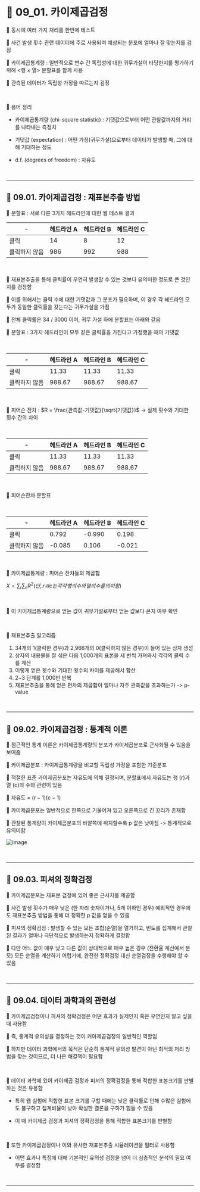 # 🎰 09_01. 카이제곱검정  

🎲 동시에 여러 가지 처리를 한번에 테스트  


🎲 사건 발생 횟수 관련 데이터에 주로 사용되며 예상되는 분포에 얼마나 잘 맞는지를 검정  

🎲 카이제곱통계량 : 일반적으로 변수 간 독립성에 대한 귀무가설이 타당한지를 평가하기 위해 <행 × 열> 분할표를 함께 사용  

🎲 관측된 데이터가 독립성 가정을 따르는지 검정  
 

<br>  

🎲 용어 정리  

- 카이제곱통계량 (chi-square statistic) : 기댓값으로부터 어떤 관찰값까지의 거리를 나타내는 측정치  
  
- 기댓값 (expectation) : 어떤 가정(귀무가설)으로부터 데이터가 발생할 때, 그에 대해 기대하는 정도  
   
- d.f. (degrees of freedom) : 자유도  
   
<br>  

***  

## 🎰 09.01. 카이제곱검정 : 재표본추출 방법  

🎲 분할표 : 서로 다른 3가지 헤드라인에 대한 웹 테스트 결과  

|-|헤드라인 A|헤드라인 B|헤드라인 C|  
|-|-|-|-|  
|클릭|14|8|12|  
|클릭하지 않음|986|992|988|  

<br>  

🎲 재표본추출을 통해 클릭률이 우연히 발생할 수 있는 것보다 유의미한 정도로 큰 것인지를 검정함  

🎲 이를 위해서는 클릭 수에 대한 기댓값과 그 분포가 필요하며, 이 경우 각 헤드라인 모두가 동일한 클릭률을 갖는다는 귀무가설을 가짐  

🎲 전체 클릭률은 34 / 3000 이며, 귀무 가설 하에 분할표는 아래와 같음  

🎲 분할표 : 3가지 헤드라인이 모두 같은 클릭률을 가진다고 가정했을 때의 기댓값  

<br>  


|-|헤드라인 A|헤드라인 B|헤드라인 C|  
|-|-|-|-|  
|클릭|11.33|11.33|11.33|  
|클릭하지 않음|988.67|988.67|988.67|  

<br>  

🎲 피어슨 잔차 : $R = \frac{관측값-기댓값}{\sqrt{기댓값}}$ -> 실제 횟수와 기대한 횟수 간의 차이  

<br>  


|-|헤드라인 A|헤드라인 B|헤드라인 C|  
|-|-|-|-|  
|클릭|11.33|11.33|11.33|  
|클릭하지 않음|988.67|988.67|988.67|  

<br>  

🎲 피어슨잔차 분할표  

<br>  


|-|헤드라인 A|헤드라인 B|헤드라인 C|  
|-|-|-|-|  
|클릭|0.792|-0.990|0.198|  
|클릭하지 않음|-0.085|0.106|-0.021|  

<br>  

🎲 카이제곱통계량 : 피어슨 잔차들의 제곱합  

$X = \sum_{r}\sum_{c}R^2  (단, r과 c는 각각 행의 수와 열의 수를 의미함)$  

<br>  

🎲 이 카이제곱통계량으로 얻는 값이 귀무가설로부터 얻는 값보다 큰지 여부 확인  

<br>  

🎲 재표본추출 알고리즘  

1. 34개의 1(클릭한 경우)과 2,966개의 0(클릭하지 않은 경우)이 들어 있는 상자 생성  
2. 상자의 내용물을 잘 섞은 다음 1,000개의 표본을 세 번씩 가져와서 각각의 클릭 수를 계산  
3. 이렇게 얻은 횟수와 기대한 횟수의 차이를 제곱해서 합산  
4. 2~3 단계를 1,000번 반복  
5. 재표본추출을 통해 얻은 편차의 제곱합이 얼마나 자주 관측값을 초과하는가 -> p-value  
 
<br>  

***  

## 🎰 09.02. 카이제곱검정 : 통계적 이론  

🎲 점근적인 통계 이론은 카이제곱통계량의 분포가 카이제곱분포로 근사화될 수 있음을 보여줌  

🎲 카이제곱분포 : 카이제곱통계량을 비교할 독립성 가정을 포함한 기준분포  


🎲 적절한 표준 카이제곱분포는 자유도에 의해 결정되며, 분할표에서 자유도는 행 (r)과 열 (c)의 수와 관련이 있음  

🎲 자유도 = $(r-1)(c-1)$  

🎲 카이제곱분포는 일반적으로 한쪽으로 기울어져 있고 오른쪽으로 긴 꼬리가 존재함  

🎲 관찰된 통계량이 카이제곱분포의 바깥쪽에 위치할수록 p 값은 낮아짐 -> 통계적으로 유의미함  


![image](https://user-images.githubusercontent.com/65170165/216074228-d247beaf-3126-45a6-896a-954e1bfe5e12.png)  

<br>  

***  

## 🎰 09.03. 피셔의 정확검정  

🎲 카이제곱분포는 재표본 검정에 있어 좋은 근사치를 제공함  

🎲 사건 발생 횟수가 매우 낮은 (한 자리 숫자이거나, 5개 이하인 경우) 예외적인 경우에도 재표본추출 방법을 통해 더 정확한 p 값을 얻을 수 있음  

🎲 피셔의 정확검정 : 발생할 수 있는 모든 조합(순열)을 열거하고, 빈도를 집계해서 관찰된 결과가 얼마나 극단적으로 발생하는지 정확하게 결정함  

🎲 다만 어느 값이 매우 낮고 다른 값이 상대적으로 매우 높은 경우 (전환율 계산에서 분모) 모든 순열을 계산하기 어렵기에, 완전한 정확검정 대신 순열검정을 수행해야 할 수 있음  

<br>  

***  

## 🎰 09.04. 데이터 과학과의 관련성  

🎲 카이제곱검정이나 피셔의 정확검정은 어떤 효과가 실제인지 혹은 우연인지 알고 싶을 때 사용함  

🎲 즉, 통계적 유의성을 결정하는 것이 커아제곱검정의 일반적인 역할임  

🎲 하지만 데이터 과학에서의 목적은 단순히 통계적 유의성 발견이 아닌 최적의 처리 방법을 찾는 것이므로, 더 나은 해결책이 필요함  

<br>  


🎲 데이터 과학에 있어 카이제곱 검정과 피셔의 정확검정을 통해 적합한 표본크기를 판별하는 것은 유용함  

- 특히 웹 실험에 적합한 표본 크기를 구할 때에는 낮은 클릭률로 인해 수많은 실험에도 불구하고 집계비율이 낮아 확실한 결론을 구하기 힘들 수 있음  
   
- 이 때 카이제곱 검정과 피셔의 정확검정을 통해 적합한 표본크기를 판별함  
 
<br>  

🎲 또한 카이제곱검정이나 이와 유사한 재표본추출 시율레이션을 필터로 사용함  

- 어떤 효과나 특징에 대해 기본적인 유의성 검정을 넘어 더 심층적인 분석의 필요 여부를 결정함  
   
<br>  

***  







